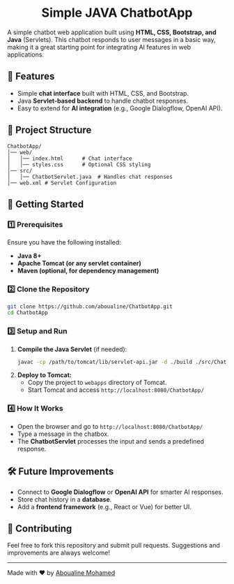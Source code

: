 <div align="center">
  
  # Simple JAVA ChatbotApp

</div>

A simple chatbot web application built using **HTML, CSS, Bootstrap, and Java** (Servlets). This chatbot responds to user messages in a basic way, making it a great starting point for integrating AI features in web applications.

## 📌 Features
- Simple **chat interface** built with HTML, CSS, and Bootstrap.
- Java **Servlet-based backend** to handle chatbot responses.
- Easy to extend for **AI integration** (e.g., Google Dialogflow, OpenAI API).

## 📁 Project Structure
```
ChatbotApp/
│── web/
│   │── index.html      # Chat interface
│   │── styles.css      # Optional CSS styling
│── src/
│   │── ChatbotServlet.java  # Handles chat responses
│── web.xml # Servlet Configuration
```

## 🚀 Getting Started

### 1️⃣ Prerequisites
Ensure you have the following installed:
- **Java 8+**
- **Apache Tomcat (or any servlet container)**
- **Maven (optional, for dependency management)**

### 2️⃣ Clone the Repository
```sh
git clone https://github.com/aboualine/ChatbotApp.git
cd ChatbotApp
```

### 3️⃣ Setup and Run
1. **Compile the Java Servlet** (if needed):
   ```sh
   javac -cp /path/to/tomcat/lib/servlet-api.jar -d ./build ./src/ChatbotServlet.java
   ```
2. **Deploy to Tomcat:**
   - Copy the project to `webapps` directory of Tomcat.
   - Start Tomcat and access `http://localhost:8080/ChatbotApp/`

### 4️⃣ How It Works
- Open the browser and go to `http://localhost:8080/ChatbotApp/`
- Type a message in the chatbox.
- The **ChatbotServlet** processes the input and sends a predefined response.

## 🛠️ Future Improvements
- Connect to **Google Dialogflow** or **OpenAI API** for smarter AI responses.
- Store chat history in a **database**.
- Add a **frontend framework** (e.g., React or Vue) for better UI.

## 🤝 Contributing
Feel free to fork this repository and submit pull requests. Suggestions and improvements are always welcome!



---
Made with ❤️ by [Aboualine Mohamed](https://github.com/your-username)


